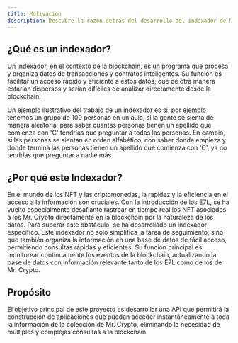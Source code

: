 ```yaml
---
title: Motivación
description: Descubre la razón detrás del desarrollo del indexador de Mr. Crypto.
---
```


## ¿Qué es un indexador?

Un indexador, en el contexto de la blockchain, es un programa que procesa y organiza datos de transacciones y contratos inteligentes. Su función es facilitar un acceso rápido y eficiente a estos datos, que de otra manera estarían dispersos y serían difíciles de analizar directamente desde la blockchain.

Un ejemplo ilustrativo del trabajo de un indexador es si, por ejemplo tenemos un grupo de 100 personas en un aula, si la gente se sienta de manera aleatoria, para saber cuantas personas tienen un apellido que comienza con 'C' tendrías que preguntar a todas las personas. En cambio, si las personas se sientan en orden alfabético, con saber donde empieza y donde termina las personas tienen un apellido que comienza con 'C', ya no tendrías que preguntar a nadie más.

## ¿Por qué este Indexador?

En el mundo de los NFT y las criptomonedas, la rapidez y la eficiencia en el acceso a la información son cruciales. Con la introducción de los E7L, se ha vuelto especialmente desafiante rastrear en tiempo real los NFT asociados a los Mr. Crypto directamente en la blockchain por la naturaleza de los datos. Para superar este obstáculo, se ha desarrollado un indexador específico. Este indexador no solo simplifica la tarea de seguimiento, sino que también organiza la información en una base de datos de fácil acceso, permitiendo consultas rápidas y eficientes. Su función principal es monitorear continuamente los eventos de la blockchain, actualizando la base de datos con información relevante tanto de los E7L como de los de Mr. Crypto.

## Propósito

El objetivo principal de este proyecto es desarrollar una API que permitirá la construcción de aplicaciones que puedan acceder instantáneamente a toda la información de la colección de Mr. Crypto, eliminando la necesidad de múltiples y complejas consultas a la blockchain.
